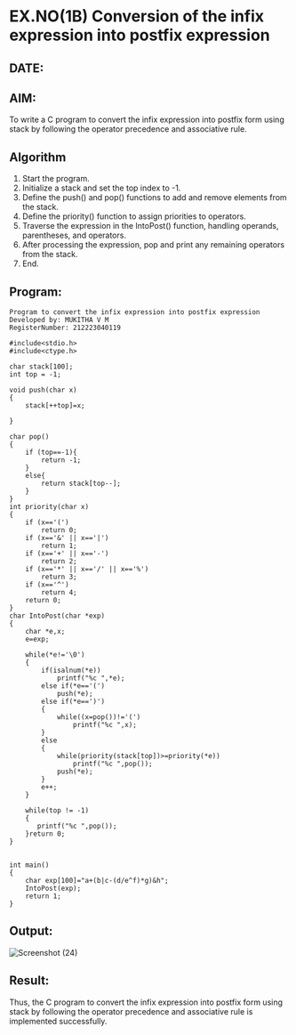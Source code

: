 # EX.NO(1B) Conversion of the infix expression into postfix expression
## DATE:
## AIM:
To write a C program to convert the infix expression into postfix form using stack by following the operator precedence and associative rule.

## Algorithm
1. Start the program.
2. Initialize a stack and set the top index to -1.
3. Define the push() and pop() functions to add and remove elements from the stack.
4. Define the priority() function to assign priorities to operators.
5. Traverse the expression in the IntoPost() function, handling operands, parentheses, and
operators.
6. After processing the expression, pop and print any remaining operators from the stack.
7. End.
## Program:
```
Program to convert the infix expression into postfix expression
Developed by: MUKITHA V M
RegisterNumber: 212223040119 
```
```
#include<stdio.h>
#include<ctype.h>

char stack[100];
int top = -1;

void push(char x)
{
    stack[++top]=x;
   
}

char pop()
{
    if (top==-1){
        return -1;
    }
    else{
        return stack[top--];
    }
}
int priority(char x)
{
    if (x=='(')
        return 0;
    if (x=='&' || x=='|')
        return 1;
    if (x=='+' || x=='-')
        return 2;
    if (x=='*' || x=='/' || x=='%')
        return 3;
    if (x=='^')
        return 4;
    return 0;
}
char IntoPost(char *exp)
{
    char *e,x;
    e=exp;
    
    while(*e!='\0')
    {
        if(isalnum(*e))
            printf("%c ",*e);
        else if(*e=='(')
            push(*e);
        else if(*e==')')
        {
            while((x=pop())!='(')
                printf("%c ",x);
        }
        else
        {
            while(priority(stack[top])>=priority(*e))
                printf("%c ",pop());
            push(*e);
        }
        e++;
    }
    
    while(top != -1)
    {
       printf("%c ",pop());
    }return 0;
}


int main()
{
    char exp[100]="a+(b|c-(d/e^f)*g)&h";
    IntoPost(exp);
    return 1;
}
```

## Output:
![Screenshot (24)](https://github.com/user-attachments/assets/0f15fe22-3e69-4288-b5bb-58b8cdc43420)

## Result:
Thus, the C program to convert the infix expression into postfix form using stack by following the operator precedence and associative rule is implemented successfully.
